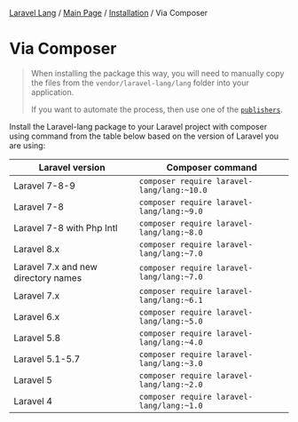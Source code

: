 [Laravel Lang](https://github.com/Laravel-Lang/lang) / [Main Page](../index.md) / [Installation](../index.md#installation) / Via Composer

# Via Composer

> When installing the package this way, you will need to manually copy the files from the `vendor/laravel-lang/lang` folder into your application.
>
> If you want to automate the process, then use one of the [`publishers`](managers.md).

Install the Laravel-lang package to your Laravel project with composer using command from the table below based on the version of Laravel you are using:

| Laravel version                     | Composer command                           |
|-------------------------------------|--------------------------------------------|
| Laravel 7-8-9                       | `composer require laravel-lang/lang:~10.0` |
| Laravel 7-8                         | `composer require laravel-lang/lang:~9.0`  |
| Laravel 7-8 with Php Intl           | `composer require laravel-lang/lang:~8.0`  |
| Laravel 8.x                         | `composer require laravel-lang/lang:~7.0`  |
| Laravel 7.x and new directory names | `composer require laravel-lang/lang:~7.0`  |
| Laravel 7.x                         | `composer require laravel-lang/lang:~6.1`  |
| Laravel 6.x                         | `composer require laravel-lang/lang:~5.0`  |
| Laravel 5.8                         | `composer require laravel-lang/lang:~4.0`  |
| Laravel 5.1-5.7                     | `composer require laravel-lang/lang:~3.0`  |
| Laravel 5                           | `composer require laravel-lang/lang:~2.0`  |
| Laravel 4                           | `composer require laravel-lang/lang:~1.0`  |
